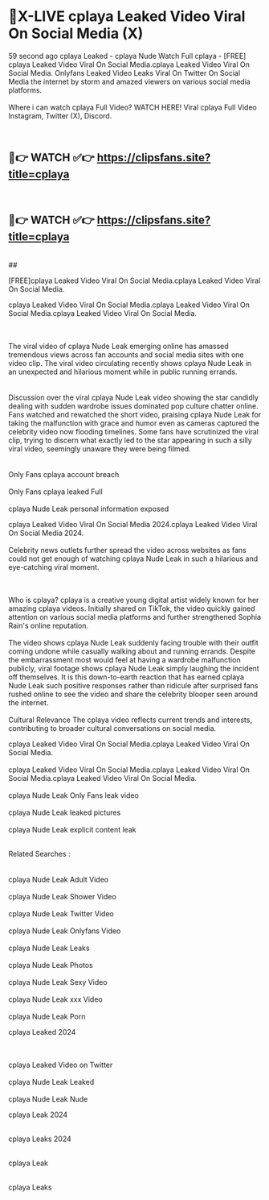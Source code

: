# 🔴X-LIVE cplaya Leaked Video Viral On Social Media (X)<br>


59 second ago cplaya Leaked  - cplaya Nude  Watch Full cplaya - [FREE] cplaya Leaked Video Viral On Social Media.cplaya Leaked Video Viral On Social Media.   Onlyfans Leaked Video Leaks Viral On Twitter On Social Media the internet by storm and amazed viewers on various social media platforms. <br><br>
Where i can watch cplaya Full Video? WATCH HERE! Viral cplaya Full Video Instagram, Twitter (X), Discord. <br>


 <br>

##  🔴👉 WATCH ✅👉  <a href="https://clipsfans.site?title=cplaya&ref=git">https://clipsfans.site?title=cplaya</a> <br>
  <br>

##  🔴👉 WATCH ✅👉  <a href="https://clipsfans.site?title=cplaya&ref=git">https://clipsfans.site?title=cplaya</a> <br>
  <br>
  ##



[FREE]cplaya Leaked Video Viral On Social Media.cplaya Leaked Video Viral On Social Media. <br>

cplaya Leaked Video Viral On Social Media.cplaya Leaked Video Viral On Social Media.cplaya Leaked Video Viral On Social Media. <br>


  <br>

  <br>
The viral video of cplaya Nude Leak emerging online has amassed tremendous views across fan accounts and social media sites with one video clip. The viral video circulating recently shows cplaya Nude Leak in an unexpected and hilarious moment while in public running errands.<br>
<br>


<br>
Discussion over the viral cplaya Nude Leak video showing the star candidly dealing with sudden wardrobe issues dominated pop culture chatter online. Fans watched and rewatched the short video, praising cplaya Nude Leak for taking the malfunction with grace and humor even as cameras captured the celebrity video now flooding timelines. Some fans have scrutinized the viral clip, trying to discern what exactly led to the star appearing in such a silly viral video, seemingly unaware they were being filmed.<br>
<br>
<br> 
Only Fans cplaya account breach<br>
<br>
Only Fans cplaya leaked Full <br>
<br>
cplaya Nude Leak personal information exposed<br>

cplaya Leaked Video Viral On Social Media 2024.cplaya Leaked Video Viral On Social Media 2024. <br>
<br>
Celebrity news outlets further spread the video across websites as fans could not get enough of watching cplaya Nude Leak in such a hilarious and eye-catching viral moment.<br>
<br>

<br>
Who is cplaya? cplaya is a creative young digital artist widely known for her amazing cplaya videos. Initially shared on TikTok, the video quickly gained attention on various social media platforms and further strengthened Sophia Rain's online reputation.<br>
<br>
The video shows cplaya Nude Leak suddenly facing trouble with their outfit coming undone while casually walking about and running errands. Despite the embarrassment most would feel at having a wardrobe malfunction publicly, viral footage shows cplaya Nude Leak simply laughing the incident off themselves. It is this down-to-earth reaction that has earned cplaya Nude Leak such positive responses rather than ridicule after surprised fans rushed online to see the video and share the celebrity blooper seen around the internet.<br>
<br>
Cultural Relevance The cplaya video reflects current trends and interests, contributing to broader cultural conversations on social media.<br>

cplaya Leaked Video Viral On Social Media.cplaya Leaked Video Viral On Social Media.<br>
<br>
cplaya Leaked Video Viral On Social Media.cplaya Leaked Video Viral On Social Media.cplaya Leaked Video Viral On Social Media.<br>
<br>
cplaya Nude Leak Only Fans leak video<br>
<br>
cplaya Nude Leak leaked pictures<br>
<br>
cplaya Nude Leak explicit content leak<br>


<br>
Related Searches :<br>
<br>

<br>
cplaya Nude Leak Adult Video<br>
<br>
cplaya Nude Leak Shower Video<br>
<br>
cplaya Nude Leak Twitter Video<br>
<br>
cplaya Nude Leak Onlyfans Video<br>
<br>
cplaya Nude Leak Leaks<br>
<br>
cplaya Nude Leak Photos<br>

<br>
cplaya Nude Leak Sexy Video<br>
<br>
cplaya Nude Leak xxx Video<br>
<br>
cplaya Nude Leak Porn<br>

cplaya  Leaked 2024 <br> <br>
<br>

cplaya Leaked Video on Twitter <br>
<br>
cplaya Nude Leak Leaked<br>
<br>
cplaya Nude Leak Nude<br>


cplaya  Leak 2024 <br> <br>



cplaya  Leaks 2024 <br> <br>



 
cplaya  Leak<br> <br>



cplaya  Leaks<br> <br>





</p>




 



</p>










